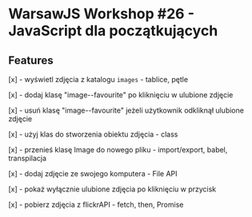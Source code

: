 # WarsawJS Workshop #26 - JavaScript dla początkujących

## Features

[x] - wyświetl zdjęcia z katalogu `images` - tablice, pętle

[x] - dodaj klasę "image--favourite" po kliknięciu w ulubione zdjęcie

[x] - usuń klasę "image--favourite" jeżeli użytkownik odkliknął ulubione zdjęcie

[x] - użyj klas do stworzenia obiektu zdjęcia - class

[x] - przenieś klasę Image do nowego pliku - import/export, babel, transpilacja

[x] - dodaj zdjęcie ze swojego komputera - File API

[x] - pokaż wyłącznie ulubione zdjęcia po kliknięciu w przycisk

[x] - pobierz zdjęcia z flickrAPI - fetch, then, Promise

